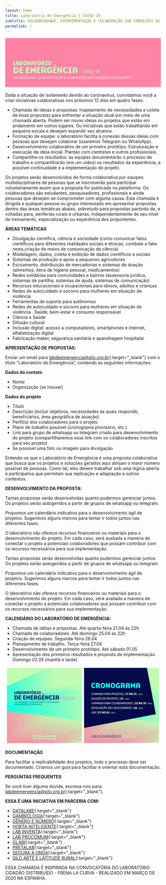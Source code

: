 ```yaml
---
layout: home
title: Laboratório de Emergência | COVID 19
subtitle: SOLIDARIEDADE, EXPERIMENTAÇÃO E COLABORAÇÃO SOB CONDIÇÕES DE ISOLAMENTO
permalink: /
---
```


![](/media/images/covers/cover2.jpg)

Dada a situação de isolamento devido ao coronavírus, convidamos você a criar iniciativas colaborativas nos próximos 12 dias em quatro fases:
  
* Chamada de ideias e propostas:  mapeamento de necessidades e coleta de boas propostas para enfrentar a situação atual por meio de uma chamada aberta. Podem ser novas ideias ou projetos que estão em andamento em outros lugares. Ou iniciativas que estão trabalhando em pequena escala e desejam expandir seu alcance.
* Formação de equipe: o laboratório facilita a conexão dessas ideias com pessoas que desejam colaborar (usaremos Telegram ou WhatsApp).
* Desenvolvimento colaborativo de um primeiro protótipo: Estruturação e execução da ideia inicial. Plantão com cientistas e outros profissionais. 
* Compartilhe os resultados: as equipes documentarão o processo de trabalho e compartilharão (em um vídeo) os resultados da experiência, a possível continuidade e a implementação do projeto.
  
Os projetos serão desenvolvidos de forma colaborativa por equipes multidisciplinares de pessoas que se inscreverão para participar voluntariamente assim que a proposta for publicada na plataforma. Os colaboradores são estudantes, pesquisadores, profissionais e ainda pessoas que desejam se comprometer com alguma causa. 
Esta chamada é dirigida a qualquer pessoa ou grupo interessado em apresentar propostas dentro das áreas temáticas abaixo, sobretudo para propostas partindo de, e voltadas para, periferias rurais e urbanas. Independentemente do seu nível de treinamento, especialização ou experiência dos proponentes.

  
**ÁREAS TEMÁTICAS**
  
*  Divulgação científica, ciência e sociedade (como comunicar fatos científicos para diferentes realidades sociais e étnicas, combate a fake news,criação de meios de comunicação de ciência) 
* Modelagem, dados, coleta e exibição de dados científicos e sociais
* Sistemas de produção e apoio a pequenos agricultores
* Escoamento, distribuição de mercadorias e sistemas de doação (alimentos, itens de higiene pessoal, medicamentos)
* Redes solidárias para comunidades e bairros (assessoria jurídica, sistemas de partilha, sistemas de ajuda, sistemas de comunicação) 
* Recursos educacionais e ocupacionais para idosos, adultos e crianças
* Redes de autocuidado e socorro para mulheres em situação de violência
* Ferramentas de suporte para autônomos
* Redes de autocuidado e socorro para mulheres em situação de violência . Saúde, bem-estar e consumo responsável
* Ciência e Saúde 
* Difusão cultural
* Inclusão digital: acesso a computadores, smartphones e internet, alfabetização digital
* Fabricação maker, segurança sanitária e aparelhagem hospitalar


**APRESENTAÇÃO DE PROPOSTAS:**
  
Enviar um email para [labdeemergencia@silo.org.br](mailto:labdeemergencia@silo.org.br){:target="_blank"} com o título “Laboratório de Emergência”, contendo as seguintes informações:
  
**Dados do contato**
* Nome
* Organização (se houver)
  
**Dados do projeto**
* Título
* Descrição (incluir objetivos, necessidades às quais responde, beneficiários, área geográfica de atuação)
* Perfil(s) dos colaboradores para o projeto
* Plano de trabalho possível (cronograma provisório, etc.)
* Link para grupo de whatsapp ou telegram criado para desenvolvimento do projeto (compartilharemos esse link com os colaboradores inscritos para seu projeto)
* Se possível uma foto ou imagem para divulgação
    
Entende-se que o Laboratório de Emergência é uma proposta colaborativa que busca que os projetos e soluções gerados aqui atinjam o maior número possível de pessoas. Como tal, eles devem trabalhar sob uma lógica aberta e participativa que permitam sua replicação e adaptação a outros contextos.
  
**DESENVOLVIMENTO DA PROPOSTA:**
  
Tantas propostas serão desenvolvidas quanto pudermos gerenciar juntos. Os projetos serão autogeridos a partir de grupos de whatsapp ou telegram.

Propomos um calendário indicativo para o desenvolvimento ágil de projetos. Sugerimos alguns marcos para tentar ir todos juntos nas diferentes fases.

O laboratório não oferece recursos financeiros ou materiais para o desenvolvimento do projeto. Em cada caso, será avaliada a maneira de conectar o projeto a potenciais colaboradores que possam contribuir com os recursos necessários para sua implementação.


Tantas propostas serão desenvolvidas quanto pudermos gerenciar juntos. Os projetos serão autogeridos a partir de grupos de whatsapp ou telegram. 
  
Propomos um calendário indicativo para o desenvolvimento ágil de projetos. Sugerimos alguns marcos para tentar ir todos juntos nas diferentes fases.
  
O laboratório não oferece recursos financeiros ou materiais para o desenvolvimento do projeto. Em cada caso, será avaliada a maneira de conectar o projeto a potenciais colaboradores que possam contribuir com os recursos necessários para sua implementação.

**CALENDÁRIO DO LABORATÓRIO DE EMERGÊNCIA:**
  
* Chamada de idéias e propostas. Até quarta-feira 21.04 às 22h
* Chamada de colaboradores. Até domingo 25.04 às 22h
* Criação de equipes. Segunda-feira 26.04
* Planejamento de trabalho. Terça-feira 27.04
* Desenvolvimento de um primeiro protótipo. Até sábado 01.05
* Apresentação dos primeiros resultados e proposta de implementação. Domingo 02.05 (manhã e tarde)
  
![](/media/images/post1.jpg)
  
**DOCUMENTAÇÃO**
  
Para facilitar a replicabilidade dos projetos, todo o processo deve ser documentado. Criamos um guia para facilitar e orientar esta documentação.

**PERGUNTAS FREQUENTES**

Se você tiver alguma dúvida, escreva-nos para: [labdeemergencia@silo.org.br](mailto:labdeemergencia@silo.org.br){:target="_blank"}.

**ESSA É UMA INICIATIVA EM PARCERIA COM:**

* [DATALABE](https://datalabe.org/){:target="_blank"}
* [GAMBIOLOGIA](http://www.gambiologia.net/blog/){:target="_blank"}
* [GÊNERO E NÚMERO](http://www.generonumero.media/){:target="_blank"}
* [HORTA INTELIGENTE](https://hortainteligente.wixsite.com/hortainteligente){:target="_blank"}
* [LAB INVENTA](https://pt-br.facebook.com/labinventa/){:target="_blank"}
* [LAB PROCOMUM](https://lab.procomum.org/){:target="_blank"}
* [OLABI](https://www.olabi.org.br){:target="_blank"}
* [PRETALAB](https://www.pretalab.com/){:target="_blank"}
* [SEGURA A ONDA](https://seguraaonda.com.br/){:target="_blank"}
* [SILO ARTE E LATITUDE RURAL](https://silo.org.br/){:target="_blank"}

ESSA CHAMADA É INSPIRADA NA CONVOCATÓRIA DO LABORATÓRIO CIDADÃO DISTRIBUÍDO - FRENA LA CURVA - REALIZADO EM MARÇO DE 2020 NA ESPANHA.

